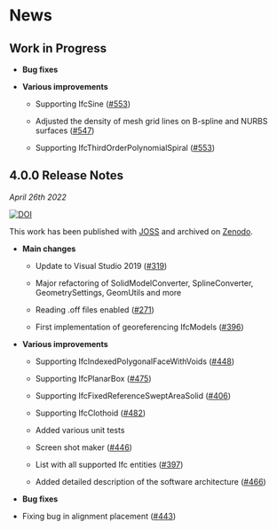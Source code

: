 
# News

## Work in Progress

+ **Bug fixes**

+ **Various improvements**

  * Supporting IfcSine ([#553](https://github.com/tumcms/Open-Infra-Platform/pull/553))

  * Adjusted the density of mesh grid lines on B-spline and NURBS surfaces ([#547](https://github.com/tumcms/Open-Infra-Platform/pull/547))
 
  * Supporting IfcThirdOrderPolynomialSpiral ([#553](https://github.com/tumcms/Open-Infra-Platform/pull/553))

## 4.0.0 Release Notes

*April 26th 2022*

[![DOI](https://zenodo.org/badge/DOI/10.5281/zenodo.6488493.svg)](https://doi.org/10.5281/zenodo.6488493)

This work has been published with [JOSS](https://github.com/openjournals/joss-reviews/issues/3061) and archived on [Zenodo](https://zenodo.org/record/6488493#.YmeywdPP13g).

+ **Main changes**

  * Update to Visual Studio 2019 ([#319](https://github.com/tumcms/Open-Infra-Platform/pull/319))

  * Major refactoring of SolidModelConverter, SplineConverter, GeometrySettings, GeomUtils and more

  * Reading .off files enabled ([#271](https://github.com/tumcms/Open-Infra-Platform/pull/294))

  * First implementation of georeferencing IfcModels ([#396](https://github.com/tumcms/Open-Infra-Platform/pull/396))


+ **Various improvements**

  * Supporting IfcIndexedPolygonalFaceWithVoids ([#448](https://github.com/tumcms/Open-Infra-Platform/pull/448))

  * Supporting IfcPlanarBox ([#475](https://github.com/tumcms/Open-Infra-Platform/pull/475))

  * Supporting IfcFixedReferenceSweptAreaSolid ([#406](https://github.com/tumcms/Open-Infra-Platform/pull/406))

  * Supporting IfcClothoid ([#482](https://github.com/tumcms/Open-Infra-Platform/pull/482))

  * Added various unit tests

  * Screen shot maker ([#446](https://github.com/tumcms/Open-Infra-Platform/pull/446))

  * List with all supported Ifc entities ([#397](https://github.com/tumcms/Open-Infra-Platform/pull/397))

  * Added detailed description of the software architecture ([#466](https://github.com/tumcms/Open-Infra-Platform/pull/466))


+ **Bug fixes**

* Fixing bug in alignment placement ([#443](https://github.com/tumcms/Open-Infra-Platform/pull/443))



